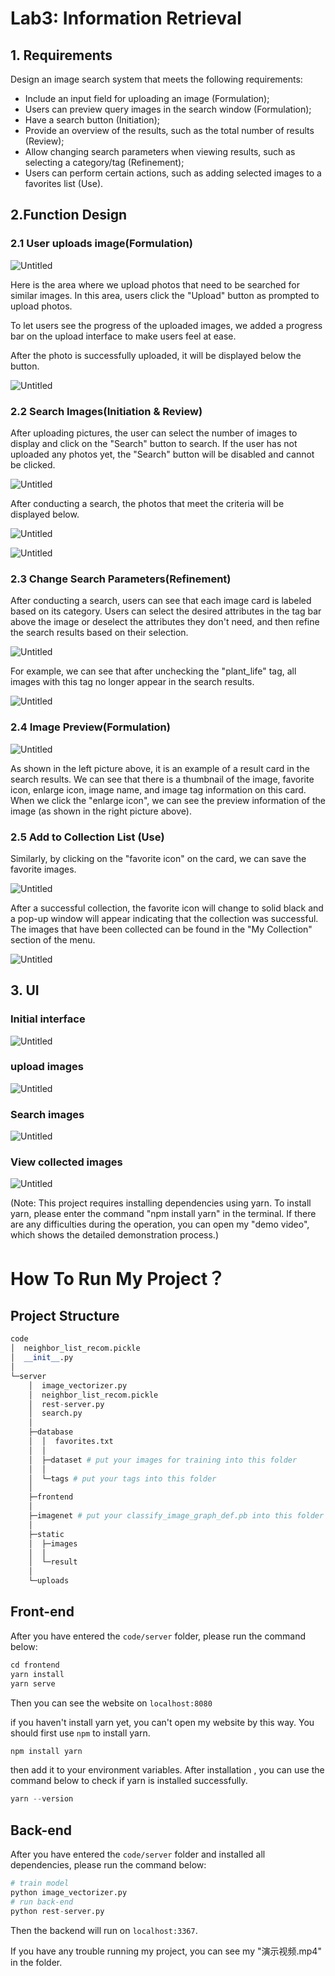 # Lab3: Information Retrieval



## 1. Requirements

Design an image search system that meets the following requirements:

- Include an input field for uploading an image (Formulation);
- Users can preview query images in the search window (Formulation);
- Have a search button (Initiation);
- Provide an overview of the results, such as the total number of results (Review);
- Allow changing search parameters when viewing results, such as selecting a category/tag (Refinement);
- Users can perform certain actions, such as adding selected images to a favorites list (Use).

## 2.Function Design

### 2.1 User uploads image(Formulation)

![Untitled](Lab3%20Information%20Retrieval%20968d016f709f4fe1b08ae61808645ddb/Untitled.png)

Here is the area where we upload photos that need to be searched for similar images. In this area, users click the "Upload" button as prompted to upload photos. 

To let users see the progress of the uploaded images, we added a progress bar on the upload interface to make users feel at ease. 

After the photo is successfully uploaded, it will be displayed below the button.

![Untitled](Lab3%20Information%20Retrieval%20968d016f709f4fe1b08ae61808645ddb/Untitled%201.png)

### 2.2  Search Images(Initiation & Review)

After uploading pictures, the user can select the number of images to display and click on the "Search" button to search. If the user has not uploaded any photos yet, the "Search" button will be disabled and cannot be clicked.

![Untitled](Lab3%20Information%20Retrieval%20968d016f709f4fe1b08ae61808645ddb/Untitled%202.png)

After conducting a search, the photos that meet the criteria will be displayed below.

![Untitled](Lab3%20Information%20Retrieval%20968d016f709f4fe1b08ae61808645ddb/Untitled%203.png)

![Untitled](Lab3%20Information%20Retrieval%20968d016f709f4fe1b08ae61808645ddb/Untitled%204.png)

### 2.3 Change Search Parameters(Refinement)

After conducting a search, users can see that each image card is labeled based on its category. Users can select the desired attributes in the tag bar above the image or deselect the attributes they don't need, and then refine the search results based on their selection.

![Untitled](Lab3%20Information%20Retrieval%20968d016f709f4fe1b08ae61808645ddb/Untitled%205.png)

For example, we can see that after unchecking the "plant_life" tag, all images with this tag no longer appear in the search results.

![Untitled](Lab3%20Information%20Retrieval%20968d016f709f4fe1b08ae61808645ddb/Untitled%206.png)

### 2.4 Image Preview(Formulation)

![Untitled](Lab3%20Information%20Retrieval%20968d016f709f4fe1b08ae61808645ddb/Untitled%207.png)

As shown in the left picture above, it is an example of a result card in the search results. We can see that there is a thumbnail of the image, favorite icon, enlarge icon, image name, and image tag information on this card. When we click the "enlarge icon", we can see the preview information of the image (as shown in the right picture above).

### 2.5 Add to Collection List (Use)

Similarly, by clicking on the "favorite icon" on the card, we can save the favorite images.

![Untitled](Lab3%20Information%20Retrieval%20968d016f709f4fe1b08ae61808645ddb/Untitled%208.png)

After a successful collection, the favorite icon will change to solid black and a pop-up window will appear indicating that the collection was successful. The images that have been collected can be found in the "My Collection" section of the menu.

![Untitled](Lab3%20Information%20Retrieval%20968d016f709f4fe1b08ae61808645ddb/Untitled%209.png)

## 3. UI

### Initial interface

![Untitled](Lab3%20Information%20Retrieval%20968d016f709f4fe1b08ae61808645ddb/Untitled%2010.png)

### upload images

![Untitled](Lab3%20Information%20Retrieval%20968d016f709f4fe1b08ae61808645ddb/Untitled%2011.png)

### Search images

![Untitled](Lab3%20Information%20Retrieval%20968d016f709f4fe1b08ae61808645ddb/Untitled%2012.png)

### View collected images

![Untitled](Lab3%20Information%20Retrieval%20968d016f709f4fe1b08ae61808645ddb/Untitled%2013.png)

(Note: This project requires installing dependencies using yarn. To install yarn, please enter the command "npm install yarn" in the terminal. If there are any difficulties during the operation, you can open my "demo video", which shows the detailed demonstration process.)
# How To Run My Project？

## Project Structure

```python
code
│  neighbor_list_recom.pickle
│  __init__.py
│          
└─server
    │  image_vectorizer.py
    │  neighbor_list_recom.pickle
    │  rest-server.py
    │  search.py
    │  
    ├─database
    │  │  favorites.txt
    │  │  
    │  ├─dataset # put your images for training into this folder 
    │  │      
    │  └─tags # put your tags into this folder
    │          
    ├─frontend
    │              
    ├─imagenet # put your classify_image_graph_def.pb into this folder
    │      
    ├─static
    │  ├─images
    │  │      
    │  └─result
    │          
    └─uploads
```

## Front-end

After you have entered the `code/server` folder, please run the command below:

```javascript
cd frontend
yarn install
yarn serve
```

Then you can see the website on `localhost:8080`

if you haven't install yarn yet, you can't open my website by this way. You should first use ``` npm ``` to install yarn.

```python
npm install yarn 
```

then add it to your environment variables.
After installation , you can use the command below to check if yarn is installed successfully.

```python
yarn --version
```

## Back-end

After you have entered the `code/server` folder and installed all dependencies, please run the command below:

```python
# train model
python image_vectorizer.py
# run back-end
python rest-server.py
```

Then the backend will run on ``` localhost:3367 ```.     

If you have any trouble running my project, you can see my "演示视频.mp4" in the folder.

